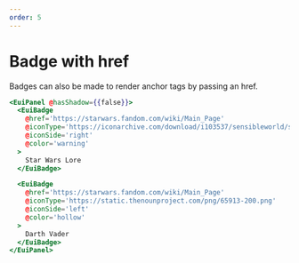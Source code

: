 ```yaml
---
order: 5
---
```


# Badge with href

<EuiText>
  <p>
Badges can also be made to render anchor tags by passing an href.
  </p>
</EuiText>

```hbs template
<EuiPanel @hasShadow={{false}}>
  <EuiBadge
    @href='https://starwars.fandom.com/wiki/Main_Page'
    @iconType='https://iconarchive.com/download/i103537/sensibleworld/starwars/Death-Star.ico'
    @iconSide='right'
    @color='warning'
  >
    Star Wars Lore
  </EuiBadge>

  <EuiBadge
    @href='https://starwars.fandom.com/wiki/Main_Page'
    @iconType='https://static.thenounproject.com/png/65913-200.png'
    @iconSide='left'
    @color='hollow'
  >
    Darth Vader
  </EuiBadge>
</EuiPanel>
```
